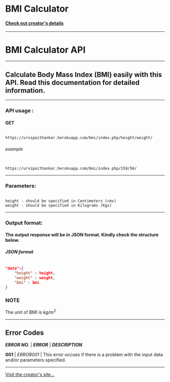 # BMI Calculator

#### **[Check out creator's details](https://urvipaithankar.github.io)**

---

# BMI Calculator API

---

## Calculate Body Mass Index (BMI) easily with this API. Read this documentation for detailed information.

---

### API usage : 
#### GET
```

https://urvipaithankar.herokuapp.com/bmi/index.php/height/weight/

```
###### example

```

https://urvipaithankar.herokuapp.com/bmi/index.php/159/56/

```

---

### Parameters:

```

height - should be specified in Centimeters (cms)
weight - should be specified in Kilograms (Kgs)

```

-----

### Output format:

#### The output response will be in JSON format. Kindly check the structure below.


##### JSON format

```json	

"data":{
	"height" : height,
	"weight" : weight,
	"bmi" : bmi             
}

```

### NOTE

The unit of BMI is *kg/m<sup>2</sup>*


---

## Error Codes

**_ERROR NO._** | **_ERROR_** | **_DESCRIPTION_**

**001** | *ERROR001* | This error occues if there is a problem with the input data and/or parameters specified.

-----

[Visit the creator's site...](https://urvipaithankar.github.io)